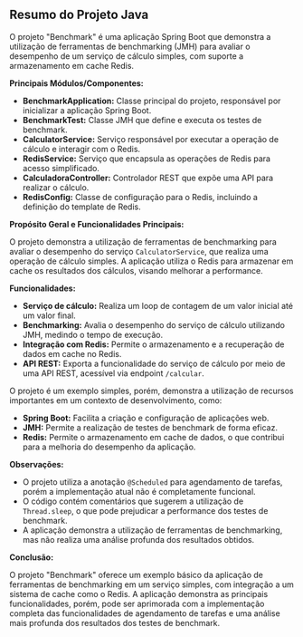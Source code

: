 ## Resumo do Projeto Java

O projeto "Benchmark" é uma aplicação Spring Boot que demonstra a utilização de ferramentas de benchmarking (JMH) para avaliar o desempenho de um serviço de cálculo simples, com suporte a armazenamento em cache Redis.

**Principais Módulos/Componentes:**

* **BenchmarkApplication:** Classe principal do projeto, responsável por inicializar a aplicação Spring Boot.
* **BenchmarkTest:** Classe JMH que define e executa os testes de benchmark.
* **CalculatorService:** Serviço responsável por executar a operação de cálculo e interagir com o Redis.
* **RedisService:** Serviço que encapsula as operações de Redis para acesso simplificado.
* **CalculadoraController:** Controlador REST que expõe uma API para realizar o cálculo.
* **RedisConfig:** Classe de configuração para o Redis, incluindo a definição do template de Redis.

**Propósito Geral e Funcionalidades Principais:**

O projeto demonstra a utilização de ferramentas de benchmarking para avaliar o desempenho do serviço `CalculatorService`, que realiza uma operação de cálculo simples. A aplicação utiliza o Redis para armazenar em cache os resultados dos cálculos, visando melhorar a performance.

**Funcionalidades:**

* **Serviço de cálculo:** Realiza um loop de contagem de um valor inicial até um valor final.
* **Benchmarking:** Avalia o desempenho do serviço de cálculo utilizando JMH, medindo o tempo de execução.
* **Integração com Redis:** Permite o armazenamento e a recuperação de dados em cache no Redis.
* **API REST:** Exporta a funcionalidade do serviço de cálculo por meio de uma API REST, acessível via endpoint `/calcular`.

O projeto é um exemplo simples, porém, demonstra a utilização de recursos importantes em um contexto de desenvolvimento, como:

* **Spring Boot:** Facilita a criação e configuração de aplicações web.
* **JMH:** Permite a realização de testes de benchmark de forma eficaz.
* **Redis:** Permite o armazenamento em cache de dados, o que contribui para a melhoria do desempenho da aplicação.

**Observações:**

* O projeto utiliza a anotação `@Scheduled` para agendamento de tarefas, porém a implementação atual não é completamente funcional.
* O código contém comentários que sugerem a utilização de `Thread.sleep`, o que pode prejudicar a performance dos testes de benchmark.
* A aplicação demonstra a utilização de ferramentas de benchmarking, mas não realiza uma análise profunda dos resultados obtidos.

**Conclusão:**

O projeto "Benchmark" oferece um exemplo básico da aplicação de ferramentas de benchmarking em um serviço simples, com integração a um sistema de cache como o Redis. A aplicação demonstra as principais funcionalidades, porém, pode ser aprimorada com a implementação completa das funcionalidades de agendamento de tarefas e uma análise mais profunda dos resultados dos testes de benchmark.